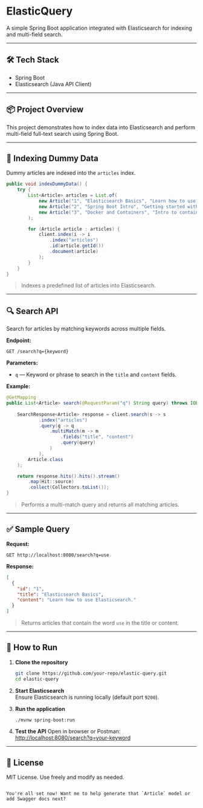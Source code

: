 # ElasticQuery

A simple Spring Boot application integrated with Elasticsearch for indexing and multi-field search.

---

## 🛠 Tech Stack

- Spring Boot  
- Elasticsearch (Java API Client)

---

## 📦 Project Overview

This project demonstrates how to index data into Elasticsearch and perform multi-field full-text search using Spring Boot.

---

## 📌 Indexing Dummy Data

Dummy articles are indexed into the `articles` index.

```java
public void indexDummyData() {
    try {
        List<Article> articles = List.of(
            new Article("1", "Elasticsearch Basics", "Learn how to use Elasticsearch."),
            new Article("2", "Spring Boot Intro", "Getting started with Spring Boot."),
            new Article("3", "Docker and Containers", "Intro to containerization.")
        );

        for (Article article : articles) {
            client.index(i -> i
                .index("articles")
                .id(article.getId())
                .document(article)
            );
        }
    }
}
```

> Indexes a predefined list of articles into Elasticsearch.

---

## 🔍 Search API

Search for articles by matching keywords across multiple fields.

**Endpoint:**

```
GET /search?q={keyword}
```

**Parameters:**

- `q` — Keyword or phrase to search in the `title` and `content` fields.

**Example:**

```java
@GetMapping
public List<Article> search(@RequestParam("q") String query) throws IOException {
    
    SearchResponse<Article> response = client.search(s -> s
            .index("articles")
            .query(q -> q
                .multiMatch(m -> m
                    .fields("title", "content")
                    .query(query)
                )
            ),
        Article.class
    );

    return response.hits().hits().stream()
        .map(Hit::source)
        .collect(Collectors.toList());
}
```

> Performs a multi-match query and returns all matching articles.

---

## ✅ Sample Query

**Request:**

```
GET http://localhost:8080/search?q=use
```

**Response:**

```json
[
  {
    "id": "1",
    "title": "Elasticsearch Basics",
    "content": "Learn how to use Elasticsearch."
  }
]
```

> Returns articles that contain the word `use` in the title or content.

---

## 🚀 How to Run

1. **Clone the repository**
   ```bash
   git clone https://github.com/your-repo/elastic-query.git
   cd elastic-query
   ```

2. **Start Elasticsearch**  
   Ensure Elasticsearch is running locally (default port `9200`).

3. **Run the application**
   ```bash
   ./mvnw spring-boot:run
   ```

4. **Test the API**
   Open in browser or Postman:  
   [http://localhost:8080/search?q=your-keyword](http://localhost:8080/search?q=your-keyword)

---

## 📄 License

MIT License. Use freely and modify as needed.
```

You're all set now! Want me to help generate that `Article` model or add Swagger docs next?
